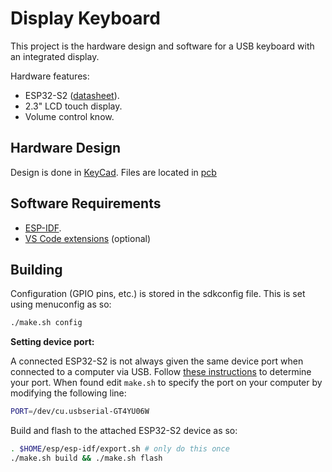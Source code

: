 # Display Keyboard

This project is the hardware design and software for a USB keyboard with an
integrated display.

Hardware features:

* ESP32-S2 ([datasheet](https://www.espressif.com/sites/default/files/documentation/esp32-s2_datasheet_en.pdf)).
* 2.3" LCD touch display.
* Volume control know.

## Hardware Design

Design is done in [KeyCad](https://kicad.org/). Files are located in
[pcb]()

## Software Requirements

* [ESP-IDF](https://docs.espressif.com/).
* [VS Code extensions](https://docs.espressif.com/projects/esp-idf/en/latest/esp32/get-started/vscode-setup.html)
  (optional)

## Building

Configuration (GPIO pins, etc.) is stored in the sdkconfig file. This is
set using menuconfig as so:

```sh
./make.sh config
```

**Setting device port:**

A connected ESP32-S2 is not always given the same device port when
connected to a computer via USB. Follow
[these instructions](https://docs.espressif.com/projects/esp-idf/en/latest/esp32/get-started/establish-serial-connection.html#check-port-on-windows)
to determine your port. When found edit `make.sh` to specify the
port on your computer by modifying the following line:

```sh
PORT=/dev/cu.usbserial-GT4YU06W
```

Build and flash to the attached ESP32-S2 device as so:

```sh
. $HOME/esp/esp-idf/export.sh # only do this once
./make.sh build && ./make.sh flash
```
